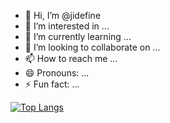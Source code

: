 - 👋 Hi, I’m @jidefine
- 👀 I’m interested in ...
- 🌱 I’m currently learning ...
- 💞️ I’m looking to collaborate on ...
- 📫 How to reach me ...
- 😄 Pronouns: ...
- ⚡ Fun fact: ...

[![Top Langs](https://github-readme-stats.vercel.app/api/top-langs/?username=jidefine)](https://github.com/anuraghazra/github-readme-stats)

<!---
jidefine/jidefine is a ✨ special ✨ repository because its `README.md` (this file) appears on your GitHub profile.
You can click the Preview link to take a look at your changes.
--->
